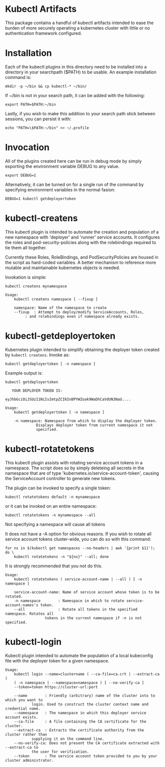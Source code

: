 <!--
###########################################################################
# Various Kubectl Artifacts (kubectl-login, kubectl-createns,             #
#    kubect-rotate-tokens)                                                #
# Copyright (C) 2021 CJ Oster (ocj@vmware.com)                            #
#                                                                         #
# This program is free software: you can redistribute it and/or modify    #
# it under the terms of the GNU Lesser General Public License as          #
# published by the Free Software Foundation, either version 3 of the      #
# License, or (at your option) any later version.                         #
#                                                                         #
# This program is distributed in the hope that it will be useful, but     #
# WITHOUT ANY WARRANTY; without even the implied warranty of              #
# MERCHANTABILITY or FITNESS FOR A PARTICULAR PURPOSE. See the GNU Lesser #
# General Public License for more details.                                #
#                                                                         #
# You should have received a copy of the GNU Lesser General Public        #
# License along with this program. If not, see                            #
# <https://www.gnu.org/licenses/>.                                        #
###########################################################################
-->

# Kubectl Artifacts

This package contains a handful of kubectl artifacts intended to ease the
burden of more securely operating a kubernetes cluster with little or no authentication
framework configured.

# Installation

Each of the kubectl plugins in this directory need to be installed into
a directory in your searchpath ($PATH) to be usable. An example
installation command is:

    mkdir -p ~/bin && cp kubectl-* ~/bin/

If ~/bin is not in your search path, it can be added with the following:

    export PATH=$PATH:~/bin

Lastly, if you wish to make this addition to your search path stick
between sessions, you can persist it with:

    echo "PATH=\$PATH:~/bin" >> ~/.profile

# Invocation

All of the plugins created here can be run in debug mode by simply
exporting the environment variable DEBUG to any value.

    export DEBUG=1

Alternatively, it can be turned on for a single run of the command by
specifying environment variables in the normal fasion:

    DEBUG=1 kubectl getdeployertoken

# kubectl-createns

This kubectl plugin is intended to automate the creation and population
of a new namespace with 'deployer' and 'runner' service accounts. It
configures the roles and pod-security-policies along with the
rolebindings required to tie them all together.

Currently these Roles, RoleBindings, and PodSecurityPolicies are housed
in the script as hard-coded variables. A better mechanism to reference
more mutable and maintainable kubernetes objects is needed.

Invokation is simple:

    kubectl createns mynamespace

	Usage:
		kubectl createns namespace [ --fixup ]

		namespace: Name of the namespace to create
		--fixup  : Attempt to deploy/modify ServiceAccounts, Roles,
			 : and rolebindings even if namespace already exists.

# kubectl-getdeployertoken

Kubernetes plugin intended to simplify obtaining the deployer token
created by `kubectl createns`. Invoke as:

    kubectl getdeployertoken [ -n namespace ]

Example output is:

    kubectl getdeployertoken
    
       YOUR DEPLOYER TOKEN IS:
    
    eyJhbGciOiJSUzI1NiIsImtpZCI6InBPYWZoak9WaDhCaVdUN3NaU....

	Usage:
		kubectl getdeployertoken [ -n namespace ]

		-n namespace: Namespace from which to display the deployer token.
			      Displays deployer token from current namespace it not
			      specified.

# kubectl-rotatetokens

This kubectl plugin assists with rotating service account tokens in a
namespace. The script does so by simply deleteing all secrets in the
namespace that are of type 'kubernetes.io/service-account-token',
causing the ServiceAccount controller to generate new tokens.

The plugin can be invoked to specify a single token:

    kubectl rotatetokens default -n mynamespace

or it can be invoked on an entire namespace:

    kubectl rotatetokens -n mynamespace --all

Not specifying a namespace will cause all tokens

It does not have a -A option for obvious reasons. If you wish to
rotate all service account tokens cluster-wide, you can do so with
this command:

    for ns in $(kubectl get namespaces --no-headers | awk '{print $1}'); do \
        kubectl rotatetokens -n "${ns}" --all; done

It is strongly recommended that you not do this.

	Usage:
		kubectl rotatetokens ( service-account-name | --all ) [ -n namespace ]

		service-account-name: Name of service account whose token is to be rotated.
		-n namespace        : Namespace in which to rotate service-account-names's token.
		--all               : Rotate all tokens in the specified namespace. Rotates all
				      tokens in the current namespace if -n is not specified.

# kubectl-login

Kubectl plugin intended to automate the population of a local kubeconfig
file with the deployer token for a given namespace.

	Usage:
		kubectl login --name=clustername ( --ca-file=ca.crt | --extract-ca )
		( -n namespace | --namespace=namespace ) [ --no-verify-ca ]
		--token=token https://cluster-url:port

		--name        : Friendly (arbitrary) name of the cluster into to which you want to
				login. Used to construct the cluster context name and credential name.
		--namespace   : The namespace in which this deployer service account exists.
		--ca-file     : A file containing the CA certificate for the cluster.
		--extract-ca  : Extracts the certificate authority from the cluster rather than
				supplying it on the command line.
		--no-verify-ca: Does not present the CA certificate extracted with --extract-ca to
				the user for verification.
		--token       : The service account token provided to you by your cluster administrator.
